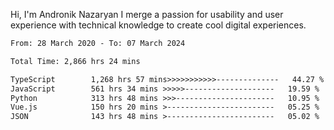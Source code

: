 Hi, I'm Andronik Nazaryan
I merge a passion for usability and user experience with technical knowledge to create cool digital experiences.


<!--START_SECTION:waka-->

```txt
From: 28 March 2020 - To: 07 March 2024

Total Time: 2,866 hrs 24 mins

TypeScript        1,268 hrs 57 mins>>>>>>>>>>>--------------   44.27 %
JavaScript        561 hrs 34 mins >>>>>--------------------   19.59 %
Python            313 hrs 48 mins >>>----------------------   10.95 %
Vue.js            150 hrs 20 mins >------------------------   05.25 %
JSON              143 hrs 48 mins >------------------------   05.02 %
```

<!--END_SECTION:waka-->
